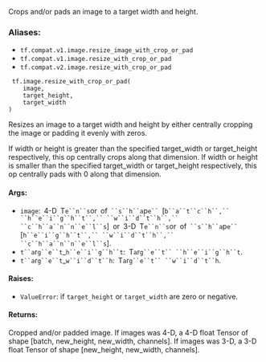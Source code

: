 
Crops and/or pads an image to a target width and height.
### Aliases:
- `tf.compat.v1.image.resize_image_with_crop_or_pad`
- `tf.compat.v1.image.resize_with_crop_or_pad`
- `tf.compat.v2.image.resize_with_crop_or_pad`

```
 tf.image.resize_with_crop_or_pad(
    image,
    target_height,
    target_width
)
```

Resizes an image to a target width and height by either centrally cropping the image or padding it evenly with zeros.

If width or height is greater than the specified target_width or target_height respectively, this op centrally crops along that dimension. If width or height is smaller than the specified target_width or target_height respectively, this op centrally pads with 0 along that dimension.
#### Args:
- `image`:` `4-D` `T`e``n``s`or` `of` ``s``h``a`p`e`` `[`b``a``t``c``h``,`` ``h``e``i``g``h``t``,`` ``w``i``d``t``h``,`` ``c``h``a``n``n``e``l``s`]` `or` `3-D` `T`e``n``s`or` `of` ``s``h``a`p`e`` `[`h``e``i``g``h``t``,`` ``w``i``d``t``h``,`` ``c``h``a``n``n``e``l``s`].
- `t``a`r`g``e``t`_`h``e``i``g``h``t`:` `T`a`r`g``e``t`` ``h``e``i``g``h``t`.
- `t``a`r`g``e``t`_`w``i``d``t``h`:` `T`a`r`g``e``t`` ``w``i``d``t``h`.
#### Raises:
- `ValueError`: if `target_height` or `target_width` are zero or negative.
#### Returns:

Cropped and/or padded image. If images was 4-D, a 4-D float Tensor of shape [batch, new_height, new_width, channels]. If images was 3-D, a 3-D float Tensor of shape [new_height, new_width, channels].
